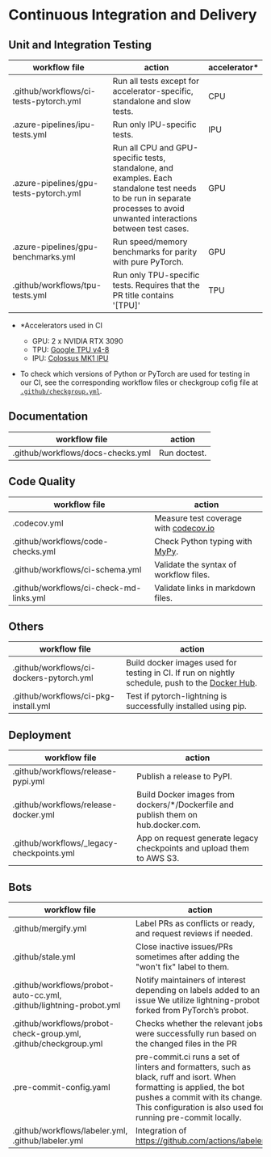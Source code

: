 <!-- Note: This document cannot be in `.github/README.md` because it will overwrite the repo README.md -->

# Continuous Integration and Delivery

## Unit and Integration Testing

| workflow file                          | action                                                                                                                                                                      | accelerator\* |
|----------------------------------------| --------------------------------------------------------------------------------------------------------------------------------------------------------------------------- | ------------- |
| .github/workflows/ci-tests-pytorch.yml | Run all tests except for accelerator-specific, standalone and slow tests.                                                                                                   | CPU           |
| .azure-pipelines/ipu-tests.yml         | Run only IPU-specific tests.                                                                                                                                                | IPU           |
| .azure-pipelines/gpu-tests-pytorch.yml | Run all CPU and GPU-specific tests, standalone, and examples. Each standalone test needs to be run in separate processes to avoid unwanted interactions between test cases. | GPU           |
| .azure-pipelines/gpu-benchmarks.yml    | Run speed/memory benchmarks for parity with pure PyTorch.                                                                                                                   | GPU           |
| .github/workflows/tpu-tests.yml        | Run only TPU-specific tests. Requires that the PR title contains '\[TPU\]'                                                                                                  | TPU           |

- \*Accelerators used in CI

  - GPU: 2 x NVIDIA RTX 3090
  - TPU: [Google TPU v4-8](https://cloud.google.com/tpu/docs/v4-users-guide)
  - IPU: [Colossus MK1 IPU](https://www.graphcore.ai/products/ipu)

- To check which versions of Python or PyTorch are used for testing in our CI, see the corresponding workflow files or checkgroup cofig file at [`.github/checkgroup.yml`](../checkgroup.yml).

## Documentation

| workflow file                     | action       |
| --------------------------------- | ------------ |
| .github/workflows/docs-checks.yml | Run doctest. |

## Code Quality

| workflow file                           | action                                                                                    |
| --------------------------------------- | ----------------------------------------------------------------------------------------- |
| .codecov.yml                            | Measure test coverage with [codecov.io](https://app.codecov.io/gh/Lightning-AI/lightning) |
| .github/workflows/code-checks.yml       | Check Python typing with [MyPy](https://mypy.readthedocs.io/en/stable/).                  |
| .github/workflows/ci-schema.yml         | Validate the syntax of workflow files.                                                    |
| .github/workflows/ci-check-md-links.yml | Validate links in markdown files.                                                         |

## Others

| workflow file                            | action                                                                                                                                                         |
| ---------------------------------------- | -------------------------------------------------------------------------------------------------------------------------------------------------------------- |
| .github/workflows/ci-dockers-pytorch.yml | Build docker images used for testing in CI. If run on nightly schedule, push to the [Docker Hub](https://hub.docker.com/r/pytorchlightning/pytorch_lightning). |
| .github/workflows/ci-pkg-install.yml     | Test if pytorch-lightning is successfully installed using pip.                                                                                                 |

## Deployment

| workflow file                              | action                                                                             |
| ------------------------------------------ | ---------------------------------------------------------------------------------- |
| .github/workflows/release-pypi.yml         | Publish a release to PyPI.                                                         |
| .github/workflows/release-docker.yml       | Build Docker images from dockers/\*/Dockerfile and publish them on hub.docker.com. |
| .github/workflows/\_legacy-checkpoints.yml | App on request generate legacy checkpoints and upload them to AWS S3.              |

## Bots

| workflow file                                                      | action                                                                                                                                                                                                                  |
| ------------------------------------------------------------------ | ----------------------------------------------------------------------------------------------------------------------------------------------------------------------------------------------------------------------- |
| .github/mergify.yml                                                | Label PRs as conflicts or ready, and request reviews if needed.                                                                                                                                                         |
| .github/stale.yml                                                  | Close inactive issues/PRs sometimes after adding the "won't fix" label to them.                                                                                                                                         |
| .github/workflows/probot-auto-cc.yml, .github/lightning-probot.yml | Notify maintainers of interest depending on labels added to an issue We utilize lightning-probot forked from PyTorch’s probot.                                                                                          |
| .github/workflows/probot-check-group.yml, .github/checkgroup.yml   | Checks whether the relevant jobs were successfully run based on the changed files in the PR                                                                                                                             |
| .pre-commit-config.yaml                                            | pre-commit.ci runs a set of linters and formatters, such as black, ruff and isort. When formatting is applied, the bot pushes a commit with its change. This configuration is also used for running pre-commit locally. |
| .github/workflows/labeler.yml, .github/labeler.yml                 | Integration of https://github.com/actions/labeler                                                                                                                                                                       |
